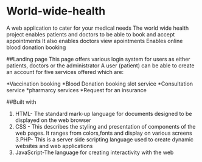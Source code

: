 # World-wide-health
A web application to cater for your medical needs
The world wide health project enables patients and doctors to be able to book and accept appointments
It also enables doctors view apointments 
Enables online blood donation booking

##Landing page
This page offers various login system for users as either patients, doctors or the administrator
A user (patient) can be able to create an account for five services offered which are:

*Vaccination booking
*Blood Donation booking slot service
*Consultation service
*pharmarcy services
*Request for an insurance 

##Built with
1. HTML- The standard mark-up language for documents designed to be displayed on the web browser
2. CSS - This describes the styling and presentation of components of the web pages. It ranges from colors,fonts and display on various screens
3.PHP- This is a server side scripting language used to create dynamic websites and web applications
4. JavaScript-The language for creating interactivity with the web





